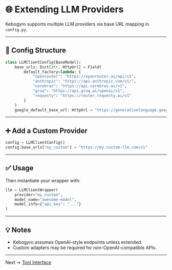 # 🌐 Extending LLM Providers

Kebogyro supports multiple LLM providers via base URL mapping in `config.py`.

---

## 🧱 Config Structure

```python
class LLMClientConfig(BaseModel):
    base_urls: Dict[str, HttpUrl] = Field(
        default_factory=lambda: {
            "openrouter": "https://openrouter.ai/api/v1",
            "anthropic": "https://api.anthropic.com/v1/",
            "cerebras": "https://api.cerebras.ai/v1",
            "groq": "https://api.groq.ai/openai/v1",
            "requesty": "https://router.requesty.ai/v1"
        }
    )
    google_default_base_url: HttpUrl = "https://generativelanguage.googleapis.com/v1beta/openai/"
```

---

## ➕ Add a Custom Provider

```python
config = LLMClientConfig()
config.base_urls["my_custom"] = "https://my.custom-llm.com/v1"
```

---

## ✅ Usage

Then instantiate your wrapper with:

```python
llm = LLMClientWrapper(
    provider="my_custom",
    model_name="awesome-model",
    model_info={"api_key": "..."}
)
```

---

## 💡 Notes

* Kebogyro assumes OpenAI-style endpoints unless extended.
* Custom adapters may be required for non-OpenAI-compatible APIs.

---

Next → [Tool Interface](./tools.md)
